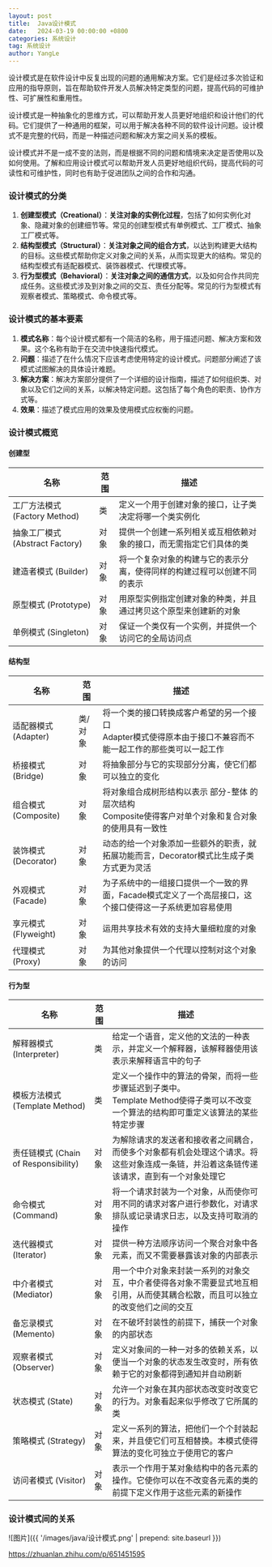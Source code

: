 ```yaml
---
layout: post
title:  Java设计模式
date:   2024-03-19 00:00:00 +0800
categories: 系统设计
tag: 系统设计
author: YangLe
---
```





设计模式是在软件设计中反复出现的问题的通用解决方案。它们是经过多次验证和应用的指导原则，旨在帮助软件开发人员解决特定类型的问题，提高代码的可维护性、可扩展性和重用性。

设计模式是一种抽象化的思维方式，可以帮助开发人员更好地组织和设计他们的代码。它们提供了一种通用的框架，可以用于解决各种不同的软件设计问题。设计模式不是完整的代码，而是一种描述问题和解决方案之间关系的模板。

设计模式并不是一成不变的法则，而是根据不同的问题和情境来决定是否使用以及如何使用。了解和应用设计模式可以帮助开发人员更好地组织代码，提高代码的可读性和可维护性，同时也有助于促进团队之间的合作和沟通。



### 设计模式的分类

1. **创建型模式（Creational）**：**关注对象的实例化过程**，包括了如何实例化对象、隐藏对象的创建细节等。常见的创建型模式有单例模式、工厂模式、抽象工厂模式等。
2. **结构型模式（Structural）**：**关注对象之间的组合方式**，以达到构建更大结构的目标。这些模式帮助你定义对象之间的关系，从而实现更大的结构。常见的结构型模式有适配器模式、装饰器模式、代理模式等。
3. **行为型模式（Behavioral）**：**关注对象之间的通信方式**，以及如何合作共同完成任务。这些模式涉及到对象之间的交互、责任分配等。常见的行为型模式有观察者模式、策略模式、命令模式等。



### 设计模式的基本要素

1. **模式名称**：每个设计模式都有一个简洁的名称，用于描述问题、解决方案和效果。这个名称有助于在交流中快速指代模式。
2. **问题**：描述了在什么情况下应该考虑使用特定的设计模式。问题部分阐述了该模式试图解决的具体设计难题。
3. **解决方案**：解决方案部分提供了一个详细的设计指南，描述了如何组织类、对象以及它们之间的关系，以解决特定问题。这包括了每个角色的职责、协作方式等。
4. **效果**：描述了模式应用的效果及使用模式应权衡的问题。



### 设计模式概览

#### 创建型

| 名称                            | 范围 | 描述                                                         |
| ------------------------------- | ---- | ------------------------------------------------------------ |
| 工厂方法模式 (Factory Method)   | 类   | 定义一个用于创建对象的接口，让子类决定将哪一个类实例化       |
| 抽象工厂模式 (Abstract Factory) | 对象 | 提供一个创建一系列相关或互相依赖对象的接口，而无需指定它们具体的类 |
| 建造者模式 (Builder)            | 对象 | 将一个复杂对象的构建与它的表示分离，使得同样的构建过程可以创建不同的表示 |
| 原型模式 (Prototype)            | 对象 | 用原型实例指定创建对象的种类，并且通过拷贝这个原型来创建新的对象 |
| 单例模式 (Singleton)            | 对象 | 保证一个类仅有一个实例，并提供一个访问它的全局访问点         |



#### 结构型

| 名称                 | 范围    | 描述                                                         |
| -------------------- | ------- | ------------------------------------------------------------ |
| 适配器模式 (Adapter) | 类/对象 | 将一个类的接口转换成客户希望的另一个接口<br />Adapter模式使得原本由于接口不兼容而不能一起工作的那些类可以一起工作 |
| 桥接模式 (Bridge)    | 对象    | 将抽象部分与它的实现部分分离，使它们都可以独立的变化         |
| 组合模式 (Composite) | 对象    | 将对象组合成树形结构以表示 部分-整体 的层次结构<br />Composite使得客户对单个对象和复合对象的使用具有一致性 |
| 装饰模式 (Decorator) | 对象    | 动态的给一个对象添加一些额外的职责，就拓展功能而言，Decorator模式比生成子类方式更为灵活 |
| 外观模式 (Facade)    | 对象    | 为子系统中的一组接口提供一个一致的界面，Facade模式定义了一个高层接口，这个接口使得这一子系统更加容易使用 |
| 享元模式 (Flyweight) | 对象    | 运用共享技术有效的支持大量细粒度的对象                       |
| 代理模式 (Proxy)     | 对象    | 为其他对象提供一个代理以控制对这个对象的访问                 |



#### 行为型

| 名称                                 | 范围 | 描述                                                         |
| ------------------------------------ | ---- | ------------------------------------------------------------ |
| 解释器模式 (Interpreter)             | 类   | 给定一个语音，定义他的文法的一种表示，并定义一个解释器，该解释器使用该表示来解释语言中的句子 |
| 模板方法模式 (Template Method)       | 类   | 定义一个操作中的算法的骨架，而将一些步骤延迟到子类中。<br />Template Method使得子类可以不改变一个算法的结构即可重定义该算法的某些特定步骤 |
| 责任链模式 (Chain of Responsibility) | 对象 | 为解除请求的发送者和接收者之间耦合，而使多个对象都有机会处理这个请求。将这些对象连成一条链，并沿着这条链传递该请求，直到有一个对象处理它 |
| 命令模式 (Command)                   | 对象 | 将一个请求封装为一个对象，从而使你可用不同的请求对客户进行参数化，对请求排队或记录请求日志，以及支持可取消的操作 |
| 迭代器模式 (Iterator)                | 对象 | 提供一种方法顺序访问一个聚合对象中各元素，而又不需要暴露该对象的内部表示 |
| 中介者模式 (Mediator)                | 对象 | 用一个中介对象来封装一系列的对象交互，中介者使得各对象不需要显式地互相引用，从而使其耦合松散，而且可以独立的改变他们之间的交互 |
| 备忘录模式 (Memento)                 | 对象 | 在不破坏封装性的前提下，捕获一个对象的内部状态               |
| 观察者模式 (Observer)                | 对象 | 定义对象间的一种一对多的依赖关系，以便当一个对象的状态发生改变时，所有依赖于它的对象都得到通知并自动刷新 |
| 状态模式 (State)                     | 对象 | 允许一个对象在其内部状态改变时改变它的行为。对象看起来似乎修改了它所属的类 |
| 策略模式 (Strategy)                  | 对象 | 定义一系列的算法，把他们一个个封装起来，并且使它们可互相替换。本模式使得算法的变化可独立于使用它的客户 |
| 访问者模式 (Visitor)                 | 对象 | 表示一个作用于某对象结构中的各元素的操作。它使你可以在不改变各元素的类的前提下定义作用于这些元素的新操作 |



### 设计模式间的关系

![图片]({{ '/images/java/设计模式.png' | prepend: site.baseurl }})



https://zhuanlan.zhihu.com/p/651451595